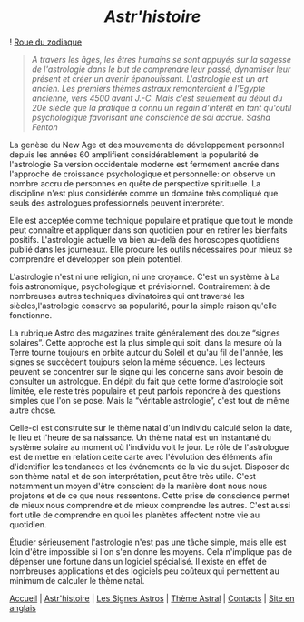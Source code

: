 # <center>*Astr'histoire*</center>

! [Roue du zodiaque](../Images/roue-zodiac.png)

>*A travers les âges, les êtres humains se sont appuyés sur la sagesse de l'astrologie dans le but de comprendre leur passé, dynamiser leur présent et créer un avenir épanouissant. L'astrologie est un art ancien. Les premiers thèmes astraux remonteraient à l'Egypte ancienne, vers 4500 avant J.-C. Mais c'est seulement au début du 20e siècle que la pratique a connu un regain d'intérêt en tant qu'outil psychologique favorisant une conscience de soi accrue.* *Sasha Fenton*

La genèse du New Age et des mouvements de développement personnel depuis les années 60 amplifient considérablement la popularité de l'astrologie Sa version occidentale moderne est fermement ancrée dans l'approche de croissance psychologique et personnelle: on observe un nombre accru de personnes en quête de perspective spirituelle. La discipline n'est plus considérée comme un domaine très compliqué que seuls des astrologues professionnels peuvent interpréter.

Elle est acceptée comme technique populaire et pratique que tout le monde peut connaître et appliquer dans son quotidien pour en retirer les bienfaits positifs. L'astrologie actuelle va bien au-delà des horoscopes quotidiens publié dans les journeaux. Elle procure les outils nécessaires pour mieux se comprendre et développer son plein potentiel.

L'astrologie n'est ni une religion, ni une croyance. C'est un système à La fois astronomique, psychologique et prévisionnel. Contrairement à de nombreuses autres techniques divinatoires qui ont traversé les siècles,l'astrologie conserve sa popularité, pour la simple raison qu'elle fonctionne.

La rubrique Astro des magazines traite généralement des douze “signes solaires”. Cette approche est la plus simple qui soit, dans la mesure où la Terre tourne toujours en orbite autour du Soleil et qu'au fil de l'année, les signes se succèdent toujours selon la même séquence. Les lecteurs peuvent se concentrer sur le signe qui les concerne sans avoir besoin de consulter un astrologue. En dépit du fait que cette forme d'astrologie soit limitée, elle reste très populaire et peut parfois répondre à des questions simples que l'on se pose. Mais la “véritable astrologie”, c'est tout de même autre chose.

Celle-ci est construite sur le thème natal d'un individu calculé selon la date, le lieu et l'heure de sa naissance. Un thème natal est un instantané du système solaire au moment où l'individu voit le jour. Le rôle de l'astrologue est de mettre en relation cette carte avec l'évolution des éléments afin d'identifier les tendances et les événements de la vie du sujet. Disposer de son thème natal et de son interprétation, peut être très utile. C'est notamment un moyen d'être conscient de la manière dont nous nous projetons et de ce que nous ressentons. Cette prise de conscience permet de mieux nous comprendre et de mieux comprendre les autres. C'est aussi fort utile de comprendre en quoi les planètes affectent notre vie au quotidien.

Étudier sérieusement l'astrologie n'est pas une tâche simple, mais elle est loin d'être impossible si l'on s'en donne les moyens. Cela n'implique pas de dépenser une fortune dans un logiciel spécialisé. Il existe en effet de nombreuses applications et des logiciels peu coûteux qui permettent au minimum de calculer le thème natal.

[Accueil](index.md) | [Astr'histoire](histoireastrologie.md) | [Les Signes Astros](signesastrologiques.md) | [Thème Astral](thèmeastral.md) | [Contacts](contacts.md) | [Site en anglais](../en/histoireastrologie.md)
